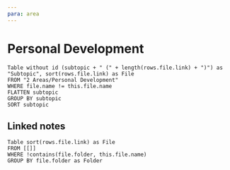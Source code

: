 ```yaml
---
para: area
---
```

# Personal Development

```dataview
Table without id (subtopic + " (" + length(rows.file.link) + ")") as "Subtopic", sort(rows.file.link) as File
FROM "2 Areas/Personal Development"
WHERE file.name != this.file.name
FLATTEN subtopic
GROUP BY subtopic
SORT subtopic
```

## Linked notes
```dataview
Table sort(rows.file.link) as File
FROM [[]]
WHERE !contains(file.folder, this.file.name)
GROUP BY file.folder as Folder
```
